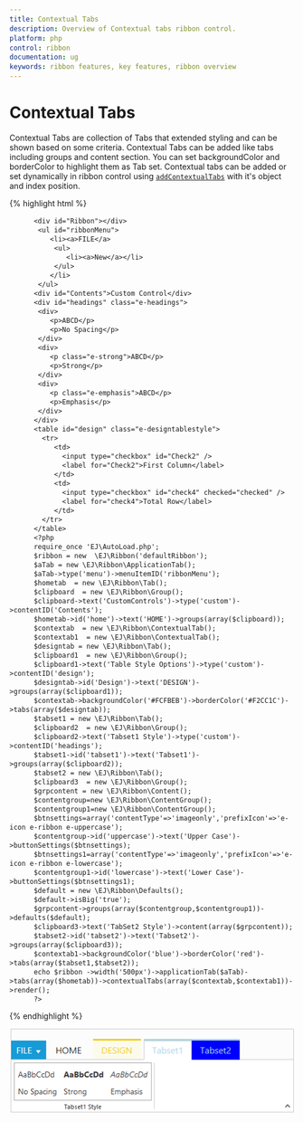 ```yaml
---
title: Contextual Tabs
description: Overview of Contextual tabs ribbon control.
platform: php
control: ribbon
documentation: ug
keywords: ribbon features, key features, ribbon overview 
---
```


# Contextual Tabs

Contextual Tabs are collection of Tabs that extended styling and can be shown based on some criteria. Contextual Tabs can be added like tabs including groups and content section. You can set backgroundColor and borderColor to highlight them as Tab set. Contextual tabs can be added or set dynamically in ribbon control using [`addContextualTabs`](https://help.syncfusion.com/api/js/ejribbon#methods:addcontextualtabs) with it's object and index position.

{% highlight html %}

          <div id="Ribbon"></div>
	       <ul id="ribbonMenu">
		      <li><a>FILE</a>    
		       <ul>
		          <li><a>New</a></li>
		       </ul>
		      </li>
	       </ul>
          <div id="Contents">Custom Control</div>
          <div id="headings" class="e-headings">
           <div>
              <p>ABCD</p>
              <p>No Spacing</p>
           </div>
           <div>
              <p class="e-strong">ABCD</p>
              <p>Strong</p>
           </div>
           <div>
              <p class="e-emphasis">ABCD</p>
              <p>Emphasis</p>
           </div>
          </div>
          <table id="design" class="e-designtablestyle">
            <tr>
               <td>
                 <input type="checkbox" id="Check2" />
                 <label for="Check2">First Column</label>
               </td>
               <td>
                 <input type="checkbox" id="check4" checked="checked" />
                 <label for="check4">Total Row</label>
               </td>
            </tr>
          </table>
          <?php
		  require_once 'EJ\AutoLoad.php';
          $ribbon = new  \EJ\Ribbon('defaultRibbon');
          $aTab = new \EJ\Ribbon\ApplicationTab();           
          $aTab->type('menu')->menuItemID('ribbonMenu');  
          $hometab  = new \EJ\Ribbon\Tab();
          $clipboard  = new \EJ\Ribbon\Group();
          $clipboard->text('CustomControls')->type('custom')->contentID('Contents');     
          $hometab->id('home')->text('HOME')->groups(array($clipboard));
          $contextab  = new \EJ\Ribbon\ContextualTab();
          $contextab1  = new \EJ\Ribbon\ContextualTab();
          $designtab = new \EJ\Ribbon\Tab();
          $clipboard1  = new \EJ\Ribbon\Group();
          $clipboard1->text('Table Style Options')->type('custom')->contentID('design');
          $designtab->id('Design')->text('DESIGN')->groups(array($clipboard1));
          $contextab->backgroundColor('#FCFBEB')->borderColor('#F2CC1C')->tabs(array($designtab));
          $tabset1 = new \EJ\Ribbon\Tab();
          $clipboard2  = new \EJ\Ribbon\Group();
          $clipboard2->text('Tabset1 Style')->type('custom')->contentID('headings');
          $tabset1->id('tabset1')->text('Tabset1')->groups(array($clipboard2));
          $tabset2 = new \EJ\Ribbon\Tab();
          $clipboard3  = new \EJ\Ribbon\Group();
          $grpcontent = new \EJ\Ribbon\Content();
          $contentgroup=new \EJ\Ribbon\ContentGroup();
          $contentgroup1=new \EJ\Ribbon\ContentGroup();
          $btnsettings=array('contentType'=>'imageonly','prefixIcon'=>'e-icon e-ribbon e-uppercase');
          $contentgroup->id('uppercase')->text('Upper Case')->buttonSettings($btnsettings);
          $btnsettings1=array('contentType'=>'imageonly','prefixIcon'=>'e-icon e-ribbon e-lowercase');
          $contentgroup1->id('lowercase')->text('Lower Case')->buttonSettings($btnsettings1);
          $default = new \EJ\Ribbon\Defaults();
          $default->isBig('true');
          $grpcontent->groups(array($contentgroup,$contentgroup1))->defaults($default);
          $clipboard3->text('TabSet2 Style')->content(array($grpcontent));
          $tabset2->id('tabset2')->text('Tabset2')->groups(array($clipboard3));
          $contextab1->backgroundColor('blue')->borderColor('red')->tabs(array($tabset1,$tabset2));
          echo $ribbon ->width('500px')->applicationTab($aTab)->tabs(array($hometab))->contextualTabs(array($contextab,$contextab1))->render();
          ?>

{% endhighlight %}

![](Context/context_img1.png)